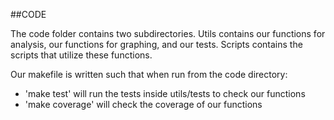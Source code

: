 ##CODE

The code folder contains two subdirectories. Utils contains our functions for 
analysis, our functions for graphing, and our tests. Scripts contains the 
scripts that utilize these functions.

Our makefile is written such that when run from the code directory:

- 'make test' will run the tests inside utils/tests to check our functions
- 'make coverage' will check the coverage of our functions
